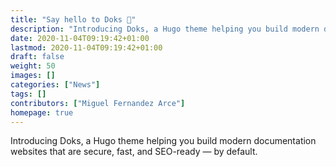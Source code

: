 ```yaml
---
title: "Say hello to Doks 👋"
description: "Introducing Doks, a Hugo theme helping you build modern documentation websites that are secure, fast, and SEO-ready — by default."
date: 2020-11-04T09:19:42+01:00
lastmod: 2020-11-04T09:19:42+01:00
draft: false
weight: 50
images: []
categories: ["News"]
tags: []
contributors: ["Miguel Fernandez Arce"]
homepage: true
---
```


Introducing Doks, a Hugo theme helping you build modern documentation websites that are secure, fast, and SEO-ready — by default.
